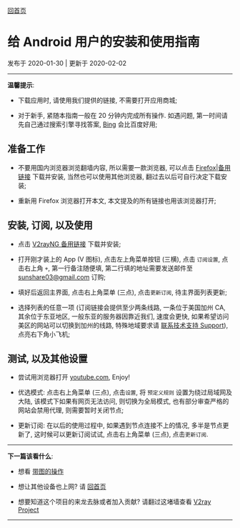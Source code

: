 [回首页](../index.md)

# 给 Android 用户的安装和使用指南

发布于 2020-01-30 | 更新于 2020-02-02

---

**温馨提示**: 

- 下载应用时, 请使用我们提供的链接, 不需要打开应用商城; 

- 对于新手, 紧随本指南一般在 20 分钟内完成所有操作. 如遇问题, 第一时间请先自己通过搜索引擎寻找答案, [Bing](https://bing.com) 会比百度好用;

## 准备工作

- 不要用国内浏览器浏览翻墙内容, 所以需要一款浏览器, 可以点击 [Firefox](https://www.mozilla.org/en-US/firefox/download/thanks/)|[备用链接](../tools/firefox.apk) 下载并安装, 当然也可以使用其他浏览器, 翻过去以后可自行决定下载安装; 

- 重新用 Firefox 浏览器打开本文, 本文提及的所有链接也用该浏览器打开;

## 安装, 订阅, 以及使用
- 点击 [V2rayNG 备用链接](../tools/v2rayNG.apk) 下载并安装;

- 打开刚才装上的 App (V 图标), 点击左上角菜单按钮 (三横), 点击 `订阅设置`, 点击右上角 `+`, 第一行备注随便填, 第二行填的地址需要发送邮件至 sunshare03@gmail.com 订购;

- 填好后返回主界面, 点击右上角菜单 (三点), 点击`更新订阅`, 待主界面列表更新;

- 选择列表的任意一项 (订阅链接会提供至少两条线路, 一条位于美国加州 CA, 其余位于东亚地区, 一般东亚的服务器因靠近我们, 速度会更快, 如果希望访问美区的网站可以切换到加州的线路, 特殊地域要求请 [联系技术支持 Support](posts/Support.md)), 点亮右下角小飞机;

## 测试, 以及其他设置
- 尝试用浏览器打开 [youtube.com](https://youtube.com), Enjoy!

- 优选模式: 点击右上角菜单 (三点), 点击`设置`, 将 `预定义规则` 设置为绕过局域网及大陆, 该模式下如果有网页无法访问, 则切换为全局模式, 也有部分审查严格的网站会禁用代理, 则需要暂时关闭节点;

- 更新订阅: 在以后的使用过程中, 如果遇到节点连接不上的情况, 多半是节点更新了, 这时候可以更新订阅试试, 点击右上角菜单 (三点), 点击`更新订阅`. 

---

**下一篇该看什么**: 

- 想看 [带图的操作](https://book.v2rayx.org/)

- 想让其他设备也上网? 请 [回首页](../index.md)

- 想要知道这个项目的来龙去脉或者加入贡献? 请翻过这堵墙查看 [V2ray Project](https://www.v2ray.com/)

---

